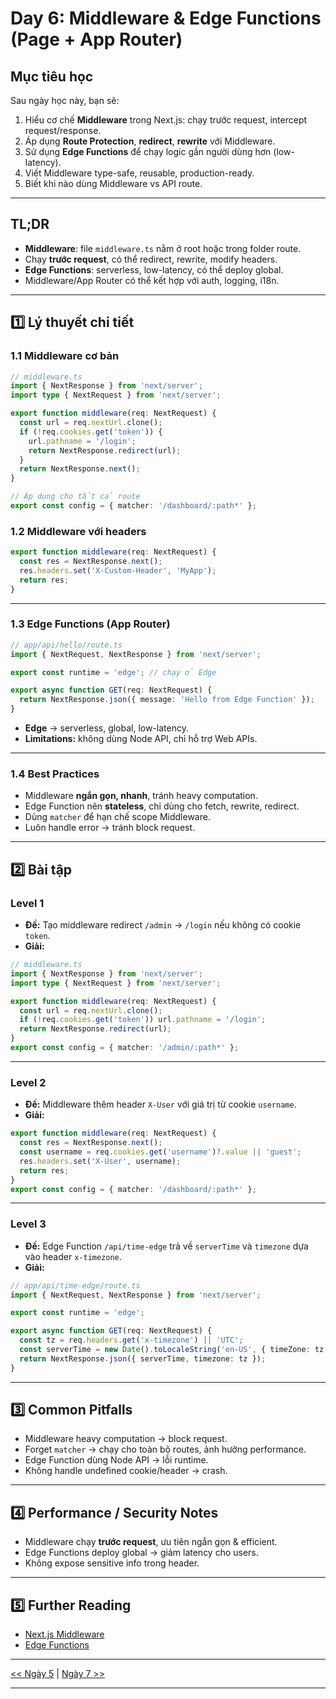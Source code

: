 # Day 6: Middleware & Edge Functions (Page + App Router)

## Mục tiêu học

Sau ngày học này, bạn sẽ:

1. Hiểu cơ chế **Middleware** trong Next.js: chạy trước request, intercept request/response.
2. Áp dụng **Route Protection**, **redirect**, **rewrite** với Middleware.
3. Sử dụng **Edge Functions** để chạy logic gần người dùng hơn (low-latency).
4. Viết Middleware type-safe, reusable, production-ready.
5. Biết khi nào dùng Middleware vs API route.

---

## TL;DR

* **Middleware**: file `middleware.ts` nằm ở root hoặc trong folder route.
* Chạy **trước request**, có thể redirect, rewrite, modify headers.
* **Edge Functions**: serverless, low-latency, có thể deploy global.
* Middleware/App Router có thể kết hợp với auth, logging, i18n.

---

## 1️⃣ Lý thuyết chi tiết

### 1.1 Middleware cơ bản

```ts
// middleware.ts
import { NextResponse } from 'next/server';
import type { NextRequest } from 'next/server';

export function middleware(req: NextRequest) {
  const url = req.nextUrl.clone();
  if (!req.cookies.get('token')) {
    url.pathname = '/login';
    return NextResponse.redirect(url);
  }
  return NextResponse.next();
}

// Áp dụng cho tất cả route
export const config = { matcher: '/dashboard/:path*' };
```

### 1.2 Middleware với headers

```ts
export function middleware(req: NextRequest) {
  const res = NextResponse.next();
  res.headers.set('X-Custom-Header', 'MyApp');
  return res;
}
```

---

### 1.3 Edge Functions (App Router)

```ts
// app/api/hello/route.ts
import { NextRequest, NextResponse } from 'next/server';

export const runtime = 'edge'; // chạy ở Edge

export async function GET(req: NextRequest) {
  return NextResponse.json({ message: 'Hello from Edge Function' });
}
```

* **Edge** → serverless, global, low-latency.
* **Limitations:** không dùng Node API, chỉ hỗ trợ Web APIs.

---

### 1.4 Best Practices

* Middleware **ngắn gọn, nhanh**, tránh heavy computation.
* Edge Function nên **stateless**, chỉ dùng cho fetch, rewrite, redirect.
* Dùng `matcher` để hạn chế scope Middleware.
* Luôn handle error → tránh block request.

---

## 2️⃣ Bài tập

### Level 1

* **Đề:** Tạo middleware redirect `/admin` → `/login` nếu không có cookie `token`.
* **Giải:**

```ts
// middleware.ts
import { NextResponse } from 'next/server';
import type { NextRequest } from 'next/server';

export function middleware(req: NextRequest) {
  const url = req.nextUrl.clone();
  if (!req.cookies.get('token')) url.pathname = '/login';
  return NextResponse.redirect(url);
}
export const config = { matcher: '/admin/:path*' };
```

---

### Level 2

* **Đề:** Middleware thêm header `X-User` với giá trị từ cookie `username`.
* **Giải:**

```ts
export function middleware(req: NextRequest) {
  const res = NextResponse.next();
  const username = req.cookies.get('username')?.value || 'guest';
  res.headers.set('X-User', username);
  return res;
}
export const config = { matcher: '/dashboard/:path*' };
```

---

### Level 3

* **Đề:** Edge Function `/api/time-edge` trả về `serverTime` và `timezone` dựa vào header `x-timezone`.
* **Giải:**

```ts
// app/api/time-edge/route.ts
import { NextRequest, NextResponse } from 'next/server';

export const runtime = 'edge';

export async function GET(req: NextRequest) {
  const tz = req.headers.get('x-timezone') || 'UTC';
  const serverTime = new Date().toLocaleString('en-US', { timeZone: tz });
  return NextResponse.json({ serverTime, timezone: tz });
}
```

---

## 3️⃣ Common Pitfalls

* Middleware heavy computation → block request.
* Forget `matcher` → chạy cho toàn bộ routes, ảnh hưởng performance.
* Edge Function dùng Node API → lỗi runtime.
* Không handle undefined cookie/header → crash.

---

## 4️⃣ Performance / Security Notes

* Middleware chạy **trước request**, ưu tiên ngắn gọn & efficient.
* Edge Functions deploy global → giảm latency cho users.
* Không expose sensitive info trong header.

---

## 5️⃣ Further Reading

* [Next.js Middleware](https://nextjs.org/docs/middleware)
* [Edge Functions](https://nextjs.org/docs/app/building-your-application/routing/edge-functions)

---

[<< Ngày 5](./Day05.md) | [Ngày 7 >>](./Day07.md)

---
